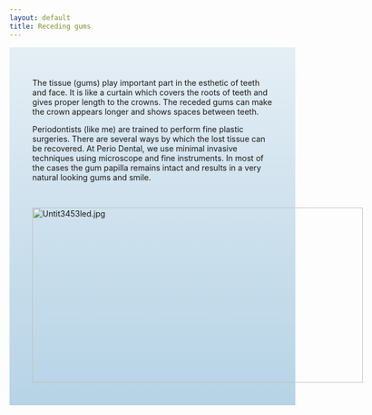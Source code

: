 ```yaml
---
layout: default
title: Receding gums
---
```


<div class="row">

<div class="col-xs-12 col-sm-12  primary_color text-light featured-text no-gutters">
<div class=" col-md-12" style="background: linear-gradient( rgba(17,113,175,0.1), rgba(17,113,175,0.3) ), url() center; padding: 8%;">


<p>The tissue (gums) play important part in the esthetic of teeth and face. It is like a curtain which covers the roots of teeth and gives proper length to the crowns. The receded gums can make the crown appears longer and shows spaces between teeth.
</p>
<p>Periodontists (like me) are trained to perform fine plastic surgeries. There are several ways by which the lost tissue can be recovered. At Perio Dental, we use minimal invasive techniques using microscope and fine instruments. In most of the cases the gum papilla remains intact and results in a very natural looking gums and smile.
</p><p><br />
</p>

<div class="thumb tright"><div class="thumbinner" style="width:585px;"><a href="/File:Untit3453led.jpg" class="image"><img alt="Untit3453led.jpg" src="/images/6/6b/Untit3453led.jpg" width="583" height="309" class="thumbimage" /></a>  <div class="thumbcaption"></div></div></div>